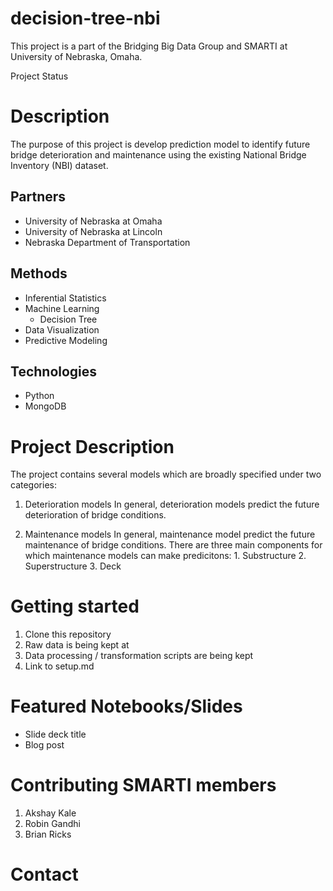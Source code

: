 # decision-tree-nbi

This project is a part of the Bridging Big Data Group and SMARTI at University of Nebraska, Omaha. 

Project Status

# Description
The purpose of this project is develop prediction model to identify future bridge deterioration and maintenance using the existing National Bridge Inventory (NBI) dataset.

## Partners
* University of Nebraska at Omaha
* University of Nebraska at Lincoln
* Nebraska Department of Transportation

## Methods
* Inferential Statistics
* Machine Learning
    - Decision Tree
* Data Visualization
* Predictive Modeling

## Technologies
* Python
* MongoDB

# Project Description
The project contains several models which are broadly specified under two categories:
1. Deterioration models
    In general, deterioration models predict the future deterioration of bridge conditions.

2. Maintenance models
    In general, maintenance model predict the future maintenance of bridge conditions. There are three main components for which maintenance models can make predicitons:
        1. Substructure
        2. Superstructure
        3. Deck

# Getting started
1. Clone this repository
2. Raw data is being kept at
3. Data processing / transformation scripts are being kept
4. Link to setup.md

# Featured Notebooks/Slides
* Slide deck title
* Blog post

# Contributing SMARTI members 
1. Akshay Kale
2. Robin Gandhi
3. Brian Ricks

# Contact

